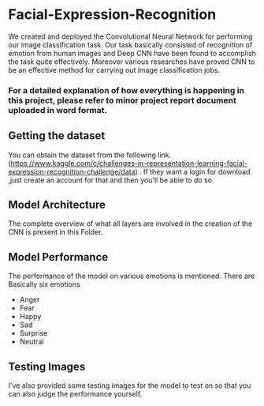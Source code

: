 # Facial-Expression-Recognition
We created and deployed the Convolutional Neural Network for performing our image classification task. Our task basically consisted of recognition of emotion from human images and Deep CNN have been found to accomplish the task quite effectively. Moreover various researches have proved CNN to be an effective method for carrying out image classification jobs.

### For a detailed explanation of how everything is happening in this project, please refer to minor project report document uploaded in word format.

## Getting the dataset
You can obtain the dataset from the following link.(https://www.kaggle.com/c/challenges-in-representation-learning-facial-expression-recognition-challenge/data) . If they want a login for download ,just create an account for that and then you'll be able to do so.

## Model Architecture
The complete overview of what all layers are involved in the creation of the CNN is present in this Folder.

## Model Performance
The performance of the model on various emotions is mentioned. There are Basically six emotions
* Anger
* Fear
* Happy
* Sad
* Surprise
* Neutral

## Testing Images
I've also provided some testing images for the model to test on so that you can also judge the performance yourself.
